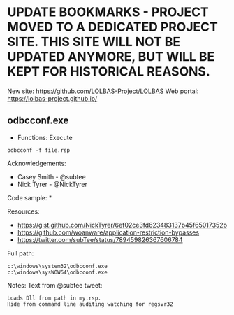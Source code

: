 # UPDATE BOOKMARKS - PROJECT MOVED TO A DEDICATED PROJECT SITE. THIS SITE WILL NOT BE UPDATED ANYMORE, BUT WILL BE KEPT FOR HISTORICAL REASONS.
New site: https://github.com/LOLBAS-Project/LOLBAS
Web portal: https://lolbas-project.github.io/ 
## odbcconf.exe

* Functions: Execute

```
odbcconf -f file.rsp
```

Acknowledgements:
* Casey Smith - @subtee
* Nick Tyrer - @NickTyrer

Code sample:
*

Resources:
* https://gist.github.com/NickTyrer/6ef02ce3fd623483137b45f65017352b    
* https://github.com/woanware/application-restriction-bypasses    
* https://twitter.com/subTee/status/789459826367606784    

Full path:
```
c:\windows\system32\odbcconf.exe    
c:\windows\sysWOW64\odbcconf.exe
```

Notes:
Text from @subtee tweet:
```
Loads Dll from path in my.rsp.
Hide from command line auditing watching for regsvr32
```
 

